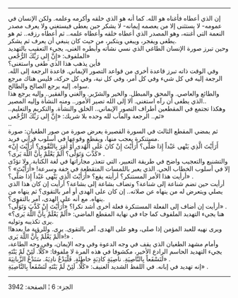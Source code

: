 ------------------------------------------------------------------------

إن الذي أعطاه فأغناه هو الله. كما أنه هو الذي خلقه وأكرمه وعلمه. ولكن
الإنسان في عمومه- لا يستثنى إلا من يعصمه إيمانه- لا يشكر حين يعطى
فيستغني ولا يعرف مصدر النعمة التي أغنته، وهو المصدر الذي أعطاه خلقه
وأعطاه علمه.. ثم أعطاه رزقه.. ثم هو يطغى ويفجر، ويبغي ويتكبر، من حيث كان
ينبغي أن يعرف ثم يشكر.  
وحين تبرز صورة الإنسان الطاغي الذي نسي نشأته وأبطره الغنى، يجيء التعقيب
بالتهديد الملفوف: «إِنَّ إِلى رَبِّكَ الرُّجْعى»  
فأين يذهب هذا الذي طغى واستغنى؟  
وفي الوقت ذاته تبرز قاعدة أخرى من قواعد التصور الإيماني. قاعدة الرجعة
إلى الله. الرجعة إليه في كل شيء وفي كل أمر، وفي كل نية، وفي كل حركة،
فليس هناك مرجع سواه. إليه يرجع الصالح والطالح.  
والطائع والعاصي. والمحق والمبطل. والخير والشرّير. والغني والفقير.. وإليه
يرجع هذا الذي يطغى أن رآه استغنى. ألا إلى الله تصير الأمور.. ومنه النشأة
وإليه المصير..  
وهكذا تجتمع في المقطعين أطراف التصور الإيماني.. الخلق والنشأة. والتكريم
والتعليم.. ثم.. الرجعة والمآب لله وحده بلا شريك: «إِنَّ إِلى رَبِّكَ الرُّجْعى»  
..  
ثم يمضي المقطع الثالث في السورة القصيرة يعرض صورة من صور الطغيان: صورة
مستنكرة يعجب منها، ويفظع وقوعها في أسلوب قرآني فريد.  
«أَرَأَيْتَ الَّذِي يَنْهى عَبْداً إِذا صَلَّى؟ أَرَأَيْتَ إِنْ كانَ عَلَى الْهُدى أَوْ أَمَرَ بِالتَّقْوى؟
أَرَأَيْتَ إِنْ كَذَّبَ وَتَوَلَّى؟ أَلَمْ يَعْلَمْ بِأَنَّ اللَّهَ يَرى؟» .  
والتشنيع والتعجيب واضح في طريقة التعبير، التي تتعذر مجاراتها في لغة
الكتابة. ولا تؤدّى إلا في أسلوب الخطاب الحي. الذي يعبر باللمسات المتقطعة
في خفة وسرعة! «أَرَأَيْتَ» ؟ أرأيت هذا الأمر المستنكر؟ أرأيته يقع؟ «أَرَأَيْتَ
الَّذِي يَنْهى عَبْداً إِذا صَلَّى؟» .  
أرأيت حين تضم شناعة إلى شناعة؟ وتضاف بشاعة إلى بشاعة؟ أرأيت إن كان هذا
الذي يصلي ويتعرض له من ينهاه عن صلاته.. إن كان على الهدى أو أمر بالتقوى؟
ثم ينهاه من ينهاه. مع أنه على الهدى، آمر بالتقوى؟.  
أرأيت إن أضاف إلى الفعلة المستنكرة فعلة أخرى أشد نكرا؟ «أَرَأَيْتَ إِنْ كَذَّبَ
وَتَوَلَّى؟» .  
هنا يجيء التهديد الملفوف كما جاء في نهاية المقطع الماضي: «أَلَمْ يَعْلَمْ بِأَنَّ
اللَّهَ يَرى؟» يرى تكذيبه وتوليه.  
ويرى نهيه للعبد المؤمن إذا صلى، وهو على الهدى، آمر بالتقوى. يرى. وللرؤية
ما بعدها! «أَلَمْ يَعْلَمْ بِأَنَّ اللَّهَ يَرى!» .  
وأمام مشهد الطغيان الذي يقف في وجه الدعوة وفي وجه الإيمان، وفي وجه
الطاعة، يجيء التهديد الحاسم الرادع الأخير، مكشوفا في هذه المرة لا
ملفوفا: «كَلَّا. لَئِنْ لَمْ يَنْتَهِ لَنَسْفَعاً بِالنَّاصِيَةِ. ناصِيَةٍ كاذِبَةٍ خاطِئَةٍ. فَلْيَدْعُ
نادِيَهُ. سَنَدْعُ الزَّبانِيَةَ» .  
إنه تهديد في إبانه. في اللفظ الشديد العنيف: «كَلَّا. لَئِنْ لَمْ يَنْتَهِ لَنَسْفَعاً
بِالنَّاصِيَةِ» .

------------------------------------------------------------------------

الجزء: 6 ¦ الصفحة: 3942
